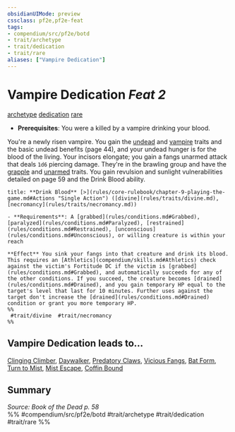 ```yaml
---
obsidianUIMode: preview
cssclass: pf2e,pf2e-feat
tags:
- compendium/src/pf2e/botd
- trait/archetype
- trait/dedication
- trait/rare
aliases: ["Vampire Dedication"]
---
```

# Vampire Dedication  *Feat 2*  
[archetype](archetype.md "Archetype Feat Trait")  [dedication](dedication.md "Dedication Feat Trait")  [rare](rare.md "Rare Rarity Trait")  

- **Prerequisites**: You were a killed by a vampire drinking your blood.

You're a newly risen vampire. You gain the [undead](undead.md "Undead Creature Type Trait") and [vampire](vampire-b1.md "Vampire Creature Trait") traits and the basic undead benefits (page 44), and your undead hunger is for the blood of the living. Your incisors elongate; you gain a fangs unarmed attack that deals `1d6` piercing damage. They're in the brawling group and have the [grapple](Reference/Rules/Traits/grapple.md "Grapple Weapon Trait") and [unarmed](unarmed.md "Unarmed Weapon Trait") traits. You gain revulsion and sunlight vulnerabilities detailed on page 59 and the Drink Blood ability.

```ad-embed-ability
title: **Drink Blood** [>](rules/core-rulebook/chapter-9-playing-the-game.md#Actions "Single Action") ([divine](rules/traits/divine.md), [necromancy](rules/traits/necromancy.md))

- **Requirements**: A [grabbed](rules/conditions.md#Grabbed), [paralyzed](rules/conditions.md#Paralyzed), [restrained](rules/conditions.md#Restrained), [unconscious](rules/conditions.md#Unconscious), or willing creature is within your reach

**Effect** You sink your fangs into that creature and drink its blood. This requires an [Athletics](compendium/skills.md#Athletics) check against the victim's Fortitude DC if the victim is [grabbed](rules/conditions.md#Grabbed), and automatically succeeds for any of the other conditions. If you succeed, the creature becomes [drained](rules/conditions.md#Drained), and you gain temporary HP equal to the target's level that last for 10 minutes. Further uses against the target don't increase the [drained](rules/conditions.md#Drained) condition or grant you more temporary HP.  
%%
 #trait/divine  #trait/necromancy 
%%
```

## Vampire Dedication leads to...

[Clinging Climber](clinging-climber-botd.md), [Daywalker](daywalker-botd.md), [Predatory Claws](predatory-claws-botd.md), [Vicious Fangs](vicious-fangs-botd.md), [Bat Form](bat-form-botd.md), [Turn to Mist](turn-to-mist-botd.md), [Mist Escape](mist-escape-botd.md), [Coffin Bound](coffin-bound-botd.md)

## Summary

*Source: Book of the Dead p. 58*  
%% #compendium/src/pf2e/botd #trait/archetype #trait/dedication #trait/rare %%